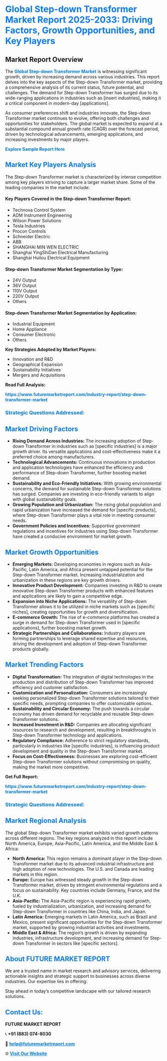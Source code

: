 <h1 style="color: #007BFF;">Global Step-down Transformer Market Report 2025-2033: Driving Factors, Growth Opportunities, and Key Players</h1>

<section id="overview">
<h2>Market Report Overview</h2>
<p>The <a href="https://www.futuremarketreport.com/industry-report/step-down-transformer-market" style="color: #007BFF; text-decoration: none;"><strong>Global Step-down Transformer Market</strong></a> is witnessing significant growth, driven by increasing demand across various industries. This report delves into the key aspects of the Step-down Transformer market, providing a comprehensive analysis of its current status, future potential, and challenges. The demand for Step-down Transformer has surged due to its wide-ranging applications in industries such as [insert industries], making it a critical component in modern-day [applications].</p>
<p>As consumer preferences shift and industries innovate, the Step-down Transformer market continues to evolve, offering both challenges and opportunities for stakeholders. The global market is expected to expand at a substantial compound annual growth rate (CAGR) over the forecast period, driven by technological advancements, emerging applications, and increasing investments by major players.</p>
</section>

<section id="overview">
<p><a href="https://www.futuremarketreport.com/request-sample/reportId=52055" style="color: #007BFF; text-decoration: none;"><strong>Explore Sample Report Here</strong></a></p>
</section>

<section id="key-players">
<h2 style="color: #007BFF;">Market Key Players Analysis</h2>
<p>The Step-down Transformer market is characterized by intense competition among key players striving to capture a larger market share. Some of the leading companies in the market include:</p>
<h4>Key Players Covered in the Step-down Transformer Report:</h4>
<ul><li>Technova Control System</li><li>ADM Instrument Engineering</li><li>Wilson Power Solutions</li><li>Tesla Industries</li><li>Procon Controls</li><li>Schneider Electric</li><li>ABB</li><li>SHANGHAI MIN WEN ELECTRIC</li><li>Shanghai YingShiDan Electrical Manufacturing</li><li>Shanghai Huilou Electrical Equipment</li></ul>
<h4>Step-down Transformer Market Segmentation by Type:</h4>
<ul><li>24V Output</li><li>36V Output</li><li>110V Output</li><li>220V Output</li><li>Others</li></ul>

<h4>Step-down Transformer Market Segmentation by Application:</h4>
<ul><li>Industrial Equipment</li><li>Home Appliance</li><li>Consumer Electronic</li><li>Others</li></ul>
<p><strong>Key Strategies Adopted by Market Players:</strong></p>
<ul>
<li>Innovation and R&D</li>
<li>Geographical Expansion</li>
<li>Sustainability Initiatives</li>
<li>Mergers and Acquisitions</li>
</ul>
</section>

<section>
<p><strong>Read Full Analysis: </strong></p><a href="https://www.futuremarketreport.com/industry-report/step-down-transformer-market" style="color: #007BFF; text-decoration: none;"><strong>https://www.futuremarketreport.com/industry-report/step-down-transformer-market</strong></a>
<h3 style="color: #007BFF;">Strategic Questions Addressed:</h3>
</section>

<section id="driving-factors">
<h2 style="color: #007BFF;">Market Driving Factors</h2>
<ul>
<li><strong>Rising Demand Across Industries:</strong> The increasing adoption of Step-down Transformer in industries such as [specific industries] is a major growth driver. Its versatile applications and cost-effectiveness make it a preferred choice among manufacturers.</li>
<li><strong>Technological Advancements:</strong> Continuous innovations in production and application technologies have enhanced the efficiency and performance of Step-down Transformer, further boosting market demand.</li>
<li><strong>Sustainability and Eco-Friendly Initiatives:</strong> With growing environmental concerns, the demand for sustainable Step-down Transformer solutions has surged. Companies are investing in eco-friendly variants to align with global sustainability goals.</li>
<li><strong>Growing Population and Urbanization:</strong> The rising global population and rapid urbanization have increased the demand for [specific products], where Step-down Transformer plays a vital role in meeting consumer needs.</li>
<li><strong>Government Policies and Incentives:</strong> Supportive government regulations and incentives for industries using Step-down Transformer have created a conducive environment for market growth.</li>
</ul>
</section>

<section id="growth-opportunities">
<h2 style="color: #007BFF;">Market Growth Opportunities</h2>
<ul>
<li><strong>Emerging Markets:</strong> Developing economies in regions such as Asia-Pacific, Latin America, and Africa present untapped potential for the Step-down Transformer market. Increasing industrialization and urbanization in these regions are key growth drivers.</li>
<li><strong>Innovative Product Development:</strong> Companies investing in R&D to create innovative Step-down Transformer products with enhanced features and applications are likely to gain a competitive edge.</li>
<li><strong>Expansion into Niche Applications:</strong> The versatility of Step-down Transformer allows it to be utilized in niche markets such as [specific niches], creating opportunities for growth and diversification.</li>
<li><strong>E-commerce Growth:</strong> The rise of e-commerce platforms has created a surge in demand for Step-down Transformer used in [specific applications], further boosting market growth.</li>
<li><strong>Strategic Partnerships and Collaborations:</strong> Industry players are forming partnerships to leverage shared expertise and resources, driving the development and adoption of Step-down Transformer products globally.</li>
</ul>
</section>

<section id="trending-factors">
<h2 style="color: #007BFF;">Market Trending Factors</h2>
<ul>
<li><strong>Digital Transformation:</strong> The integration of digital technologies in the production and distribution of Step-down Transformer has improved efficiency and customer satisfaction.</li>
<li><strong>Customization and Personalization:</strong> Consumers are increasingly seeking personalized Step-down Transformer solutions tailored to their specific needs, prompting companies to offer customizable options.</li>
<li><strong>Sustainability and Circular Economy:</strong> The push towards a circular economy has driven demand for recyclable and reusable Step-down Transformer solutions.</li>
<li><strong>Increased Investment in R&D:</strong> Companies are allocating significant resources to research and development, resulting in breakthroughs in Step-down Transformer technology and applications.</li>
<li><strong>Regulatory Compliance:</strong> Adherence to strict regulatory standards, particularly in industries like [specific industries], is influencing product development and quality in the Step-down Transformer market.</li>
<li><strong>Focus on Cost-Effectiveness:</strong> Businesses are exploring cost-efficient Step-down Transformer solutions without compromising on quality, making the market more competitive.</li>
</ul>
</section>

<section>
<p><strong>Get Full Report: </strong></p><a href="https://www.futuremarketreport.com/industry-report/step-down-transformer-market" style="color: #007BFF; text-decoration: none;"><strong>https://www.futuremarketreport.com/industry-report/step-down-transformer-market</strong></a>
<h3 style="color: #007BFF;">Strategic Questions Addressed:</h3>
</section>


<section id="regional-analysis">
<h2 style="color: #007BFF;">Market Regional Analysis</h2>
<p>The global Step-down Transformer market exhibits varied growth patterns across different regions. The key regions analyzed in this report include North America, Europe, Asia-Pacific, Latin America, and the Middle East & Africa:</p>
<ul>
<li><strong>North America:</strong> This region remains a dominant player in the Step-down Transformer market due to its advanced industrial infrastructure and high adoption of new technologies. The U.S. and Canada are leading markets in this region.</li>
<li><strong>Europe:</strong> Europe has witnessed steady growth in the Step-down Transformer market, driven by stringent environmental regulations and a focus on sustainability. Key countries include Germany, France, and the U.K.</li>
<li><strong>Asia-Pacific:</strong> The Asia-Pacific region is experiencing rapid growth, fueled by industrialization, urbanization, and increasing demand for Step-down Transformer in countries like China, India, and Japan.</li>
<li><strong>Latin America:</strong> Emerging markets in Latin America, such as Brazil and Mexico, present significant opportunities for the Step-down Transformer market, supported by growing industrial activities and investments.</li>
<li><strong>Middle East & Africa:</strong> The region’s growth is driven by expanding industries, infrastructure development, and increasing demand for Step-down Transformer in sectors like [specific sectors].</li>
</ul>
</section>

<footer>
<h2 style="color: #007BFF;">About FUTURE MARKET REPORT</h2>
<p>We are a trusted name in market research and advisory services, delivering actionable insights and strategic support to businesses across diverse industries. Our expertise lies in offering:</p>

<p>Stay ahead in today’s competitive landscape with our tailored research solutions.</p>

<h2 style="color: #007BFF;">Contact Us:</h2>
<p><strong>FUTURE MARKET REPORT</strong></p>
<p>📞 <strong>+91 (883) 074-8030</strong></p>
<p>📧 <strong><a href="mailto:help@futuremarketreport.com" style="color: #007BFF;">help@futuremarketreport.com</a></strong></p>
<p>🌐 <strong><a href="https://www.futuremarketreport.com/" style="color: #007BFF;">Visit Our Website</a></strong></p>
</footer>